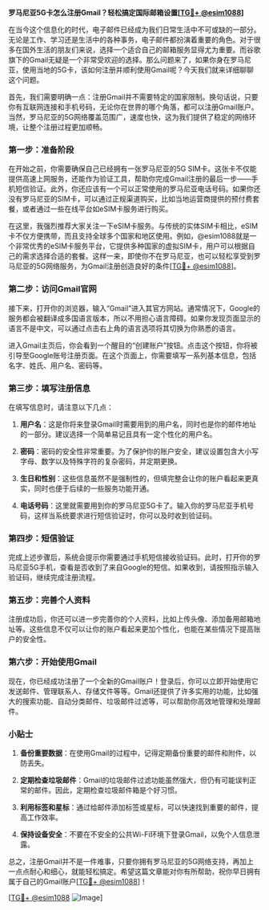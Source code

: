 **罗马尼亚5G卡怎么注册Gmail？轻松搞定国际邮箱设置[[TG💪+ @esim1088](https://t.me/s/esim1088)]**

在当今这个信息化的时代，电子邮件已经成为我们日常生活中不可或缺的一部分。无论是工作、学习还是生活中的各种事务，电子邮件都扮演着重要的角色。对于很多在国外生活的朋友们来说，选择一个适合自己的邮箱服务显得尤为重要。而谷歌旗下的Gmail无疑是一个非常受欢迎的选择。那么问题来了，如果你身在罗马尼亚，使用当地的5G卡，该如何注册并顺利使用Gmail呢？今天我们就来详细聊聊这个问题。

首先，我们需要明确一点：注册Gmail并不需要特定的国家限制。换句话说，只要你有互联网连接和手机号码，无论你在世界的哪个角落，都可以注册Gmail账户。当然，罗马尼亚的5G网络覆盖范围广，速度也快，这为我们提供了稳定的网络环境，让整个注册过程更加顺畅。

### **第一步：准备阶段**

在开始之前，你需要确保自己已经拥有一张罗马尼亚的5G SIM卡。这张卡不仅能提供高速上网服务，还能作为验证工具，帮助你完成Gmail注册的最后一步——手机短信验证。此外，你还应该有一个可以正常使用的罗马尼亚电话号码。如果你还没有罗马尼亚的SIM卡，可以通过正规渠道购买，比如当地运营商提供的预付费套餐，或者通过一些在线平台如eSIM卡服务进行购买。

在这里，我强烈推荐大家关注一下eSIM卡服务。与传统的实体SIM卡相比，eSIM卡不仅方便携带，而且支持全球多个国家和地区使用。例如，@esim1088就是一个非常优秀的eSIM卡服务平台，它提供多种国家的虚拟SIM卡，用户可以根据自己的需求选择合适的套餐。这样一来，即使你不在罗马尼亚，也可以轻松享受到罗马尼亚的5G网络服务，为Gmail注册创造良好的条件[[TG💪+ @esim1088](https://t.me/s/esim1088)]。

### **第二步：访问Gmail官网**

接下来，打开你的浏览器，输入“Gmail”进入其官方网站。通常情况下，Google的服务都会被翻译成多国语言版本，所以不用担心语言障碍。如果你发现页面显示的语言不是中文，可以通过点击右上角的语言选项将其切换为你熟悉的语言。

进入Gmail主页后，你会看到一个醒目的“创建账户”按钮。点击这个按钮，你将被引导至Google账号注册页面。在这个页面上，你需要填写一系列基本信息，包括名字、姓氏、用户名、密码等。

### **第三步：填写注册信息**

在填写信息时，请注意以下几点：

1. **用户名**：这是你将来登录Gmail时需要用到的用户名，同时也是你的邮件地址的一部分。建议选择一个简单易记且具有一定个性化的用户名。
   
2. **密码**：密码的安全性非常重要。为了保护你的账户安全，建议设置包含大小写字母、数字以及特殊字符的复杂密码，并定期更换。

3. **生日和性别**：这些信息虽然不是强制性的，但填完整会让你的账户看起来更真实，同时也便于后续的一些服务功能开通。

4. **电话号码**：这里就需要用到你的罗马尼亚5G卡了。输入你的罗马尼亚手机号码，这样当系统要求进行短信验证时，你可以及时收到验证码。

### **第四步：短信验证**

完成上述步骤后，系统会提示你需要通过手机短信接收验证码。此时，打开你的罗马尼亚5G手机，查看是否收到了来自Google的短信。如果收到，请按照指示输入验证码，继续完成注册流程。

### **第五步：完善个人资料**

注册成功后，你还可以进一步完善你的个人资料，比如上传头像、添加备用邮箱地址等。这些信息不仅可以让你的账户看起来更加个性化，也能在某些情况下提高账户的安全性。

### **第六步：开始使用Gmail**

现在，你已经成功注册了一个全新的Gmail账户！登录后，你可以立即开始使用它发送邮件、管理联系人、存储文件等等。Gmail还提供了许多实用的功能，比如强大的搜索功能、自动分类邮件、垃圾邮件过滤等，可以帮助你高效地管理和处理邮件。

### **小贴士**

1. **备份重要数据**：在使用Gmail的过程中，记得定期备份重要的邮件和附件，以防丢失。
   
2. **定期检查垃圾邮件**：Gmail的垃圾邮件过滤功能虽然强大，但仍有可能误判正常的邮件。因此，定期检查垃圾邮件箱是个好习惯。

3. **利用标签和星标**：通过给邮件添加标签或星标，可以快速找到重要的邮件，提高工作效率。

4. **保持设备安全**：不要在不安全的公共Wi-Fi环境下登录Gmail，以免个人信息泄露。

总之，注册Gmail并不是一件难事，只要你拥有罗马尼亚的5G网络支持，再加上一点点耐心和细心，就能轻松搞定。希望这篇文章能对你有所帮助，祝你早日拥有属于自己的Gmail账户[[TG💪+ @esim1088](https://t.me/s/esim1088)]！

[[TG💪+ @esim1088](https://t.me/s/esim1088) ![Image](https://i.postimg.cc/4NQfJmqS/Snipaste-2025-05-13-00-14-12.png)]